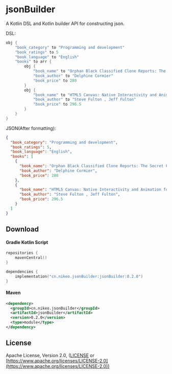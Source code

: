 jsonBuilder
===========

A Kotlin DSL and Kotlin builder API for constructing json.

DSL:
```kotlin
obj {
    "book_category" to "Programming and development"
    "book_ratings" to 5
    "book_language" to "English"
    "books" to arr {
        obj {
            "book_name" to "Orphan Black Classified Clone Reports: The Secret Files of Dr. Delphine Cormier (English Edition)"
            "book_author" to "Delphine Cormier"
            "book_price" to 280
        }
        obj {
            "book_name" to "HTML5 Canvas: Native Interactivity and Animation for the Web (English Edition)"
            "book_author" to "Steve Fulton , Jeff Fulton"
            "book_price" to 296.5
        }
    }
}
```
JSON(After formatting):
```json
{
  "book_category": "Programming and development",
  "book_ratings": 5,
  "book_language": "English",
  "books": [
    {
      "book_name": "Orphan Black Classified Clone Reports: The Secret Files of Dr. Delphine Cormier (English Edition)",
      "book_author": "Delphine Cormier",
      "book_price": 280
    },
    {
      "book_name": "HTML5 Canvas: Native Interactivity and Animation for the Web (English Edition)",
      "book_author": "Steve Fulton , Jeff Fulton",
      "book_price": 296.5
    }
  ]
}
```

Download
--------

#### Gradle Kotlin Script
```kotlin
repositories {
    mavenCentral()
}

dependencies {
    implementation("cn.nikeo.jsonBuilder:jsonBuilder:0.2.0")
}
```

#### Maven
```xml
<dependency>
  <groupId>cn.nikeo.jsonBuilder</groupId>
  <artifactId>jsonBuilder</artifactId>
  <version>0.2.0</version>
  <type>module</type>
</dependency>
```

License
-------

Apache License, Version 2.0, ([LICENSE](https://github.com/nikeorever/jsonBuilder/blob/trunk/LICENSE) or [https://www.apache.org/licenses/LICENSE-2.0](https://www.apache.org/licenses/LICENSE-2.0))

